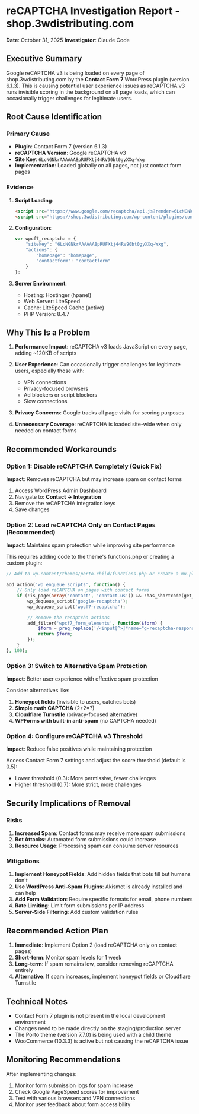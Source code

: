 # reCAPTCHA Investigation Report - shop.3wdistributing.com
**Date**: October 31, 2025
**Investigator**: Claude Code

## Executive Summary

Google reCAPTCHA v3 is being loaded on every page of shop.3wdistributing.com by the **Contact Form 7** WordPress plugin (version 6.1.3). This is causing potential user experience issues as reCAPTCHA v3 runs invisible scoring in the background on all page loads, which can occasionally trigger challenges for legitimate users.

## Root Cause Identification

### Primary Cause
- **Plugin**: Contact Form 7 (version 6.1.3)
- **reCAPTCHA Version**: Google reCAPTCHA v3
- **Site Key**: `6LcNGNkrAAAAAA8pRUFXtj44RV90bt0gyXXq-Wxg`
- **Implementation**: Loaded globally on all pages, not just contact form pages

### Evidence
1. **Script Loading**:
   ```html
   <script src="https://www.google.com/recaptcha/api.js?render=6LcNGNkrAAAAAA8pRUFXtj44RV90bt0gyXXq-Wxg&ver=3.0"></script>
   <script src="https://shop.3wdistributing.com/wp-content/plugins/contact-form-7/modules/recaptcha/index.js?ver=6.1.3"></script>
   ```

2. **Configuration**:
   ```javascript
   var wpcf7_recaptcha = {
       "sitekey": "6LcNGNkrAAAAAA8pRUFXtj44RV90bt0gyXXq-Wxg",
       "actions": {
           "homepage": "homepage",
           "contactform": "contactform"
       }
   };
   ```

3. **Server Environment**:
   - Hosting: Hostinger (hpanel)
   - Web Server: LiteSpeed
   - Cache: LiteSpeed Cache (active)
   - PHP Version: 8.4.7

## Why This Is a Problem

1. **Performance Impact**: reCAPTCHA v3 loads JavaScript on every page, adding ~120KB of scripts
2. **User Experience**: Can occasionally trigger challenges for legitimate users, especially those with:
   - VPN connections
   - Privacy-focused browsers
   - Ad blockers or script blockers
   - Slow connections

3. **Privacy Concerns**: Google tracks all page visits for scoring purposes
4. **Unnecessary Coverage**: reCAPTCHA is loaded site-wide when only needed on contact forms

## Recommended Workarounds

### Option 1: Disable reCAPTCHA Completely (Quick Fix)
**Impact**: Removes reCAPTCHA but may increase spam on contact forms

1. Access WordPress Admin Dashboard
2. Navigate to: **Contact → Integration**
3. Remove the reCAPTCHA integration keys
4. Save changes

### Option 2: Load reCAPTCHA Only on Contact Pages (Recommended)
**Impact**: Maintains spam protection while improving site performance

This requires adding code to the theme's functions.php or creating a custom plugin:

```php
// Add to wp-content/themes/porto-child/functions.php or create a mu-plugin

add_action('wp_enqueue_scripts', function() {
    // Only load reCAPTCHA on pages with contact forms
    if (!is_page(array('contact', 'contact-us')) && !has_shortcode(get_post()->post_content, 'contact-form-7')) {
        wp_dequeue_script('google-recaptcha');
        wp_dequeue_script('wpcf7-recaptcha');

        // Remove the recaptcha actions
        add_filter('wpcf7_form_elements', function($form) {
            $form = preg_replace('/<input[^>]*name="g-recaptcha-response"[^>]*>/', '', $form);
            return $form;
        });
    }
}, 100);
```

### Option 3: Switch to Alternative Spam Protection
**Impact**: Better user experience with effective spam protection

Consider alternatives like:
1. **Honeypot fields** (invisible to users, catches bots)
2. **Simple math CAPTCHA** (2+2=?)
3. **Cloudflare Turnstile** (privacy-focused alternative)
4. **WPForms with built-in anti-spam** (no CAPTCHA needed)

### Option 4: Configure reCAPTCHA v3 Threshold
**Impact**: Reduce false positives while maintaining protection

Access Contact Form 7 settings and adjust the score threshold (default is 0.5):
- Lower threshold (0.3): More permissive, fewer challenges
- Higher threshold (0.7): More strict, more challenges

## Security Implications of Removal

### Risks
1. **Increased Spam**: Contact forms may receive more spam submissions
2. **Bot Attacks**: Automated form submissions could increase
3. **Resource Usage**: Processing spam can consume server resources

### Mitigations
1. **Implement Honeypot Fields**: Add hidden fields that bots fill but humans don't
2. **Use WordPress Anti-Spam Plugins**: Akismet is already installed and can help
3. **Add Form Validation**: Require specific formats for email, phone numbers
4. **Rate Limiting**: Limit form submissions per IP address
5. **Server-Side Filtering**: Add custom validation rules

## Recommended Action Plan

1. **Immediate**: Implement Option 2 (load reCAPTCHA only on contact pages)
2. **Short-term**: Monitor spam levels for 1 week
3. **Long-term**: If spam remains low, consider removing reCAPTCHA entirely
4. **Alternative**: If spam increases, implement honeypot fields or Cloudflare Turnstile

## Technical Notes

- Contact Form 7 plugin is not present in the local development environment
- Changes need to be made directly on the staging/production server
- The Porto theme (version 7.7.0) is being used with a child theme
- WooCommerce (10.3.3) is active but not causing the reCAPTCHA issue

## Monitoring Recommendations

After implementing changes:
1. Monitor form submission logs for spam increase
2. Check Google PageSpeed scores for improvement
3. Test with various browsers and VPN connections
4. Monitor user feedback about form accessibility